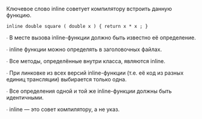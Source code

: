 
Ключевое слово inline советует компилятору встроить данную функцию.

`inline double square ( double x ) { return x * x ; }`

∙ В месте вызова inline-функции должно быть известно её
определение.

∙ inline функции можно определять в заголовочных
файлах.

∙ Все методы, определённые внутри класса, являются
inline.

∙ При линковке из всех версий inline-функции (т.е. её код
из разных единиц трансляции) выбирается только одна.

∙ Все определения одной и той же inline-функции должны
быть идентичными.

∙ inline — это совет компилятору, а не указ.